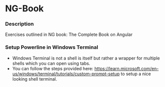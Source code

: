 # NG-Book
 
### Description
Exercises outlined in NG book: The Complete Book on Angular

### Setup Powerline in Windows Terminal
* Windows Terminal is not a shell is itself but rather a wrapper for multiple shells which you can open using tabs.
* You can follow the steps provided here: https://learn.microsoft.com/en-us/windows/terminal/tutorials/custom-prompt-setup to setup a nice looking shell terminal.